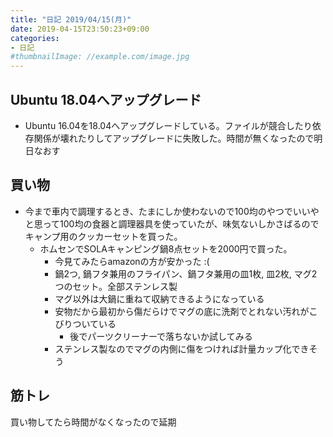 ```yaml
---
title: "日記 2019/04/15(月)"
date: 2019-04-15T23:50:23+09:00
categories:
- 日記
#thumbnailImage: //example.com/image.jpg
---
```


## Ubuntu 18.04へアップグレード
- Ubuntu 16.04を18.04へアップグレードしている。ファイルが競合したり依存関係が壊れたりしてアップグレードに失敗した。時間が無くなったので明日なおす

## 買い物
- 今まで車内で調理するとき、たまにしか使わないので100均のやつでいいやと思って100均の食器と調理器具を使っていたが、味気ないしかさばるのでキャンプ用のクッカーセットを買った。
  - ホムセンでSOLAキャンピング鍋8点セットを2000円で買った。
    - 今見てみたらamazonの方が安かった :(
    - 鍋2つ, 鍋フタ兼用のフライパン、鍋フタ兼用の皿1枚, 皿2枚, マグ2つのセット。全部ステンレス製
    - マグ以外は大鍋に重ねて収納できるようになっている
    - 安物だから最初から傷だらけでマグの底に洗剤でとれない汚れがこびりついている
      - 後でパーツクリーナーで落ちないか試してみる
    - ステンレス製なのでマグの内側に傷をつければ計量カップ化できそう

## 筋トレ
買い物してたら時間がなくなったので延期

<!--more-->
